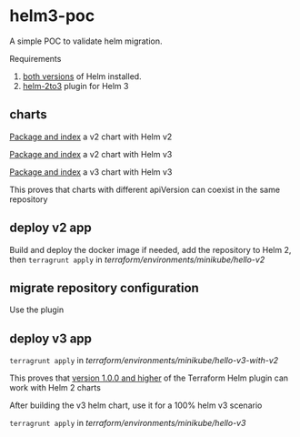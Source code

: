 # helm3-poc
A simple POC to validate helm migration.

Requirements
1. [both versions](https://medium.com/@Joachim8675309/install-helm3-helm2-on-macos-d65f61509799) of Helm installed.
1. [helm-2to3](https://github.com/helm/helm-2to3) plugin for Helm 3

## charts
[Package and index](https://github.com/lejeunen/helm3-poc/blob/master/charts/build-v2.sh) a v2 chart with Helm v2

[Package and index](https://github.com/lejeunen/helm3-poc/blob/master/charts/build-v2-with-v3.sh) a v2 chart with Helm v3

[Package and index](https://github.com/lejeunen/helm3-poc/blob/master/charts/build-v3.sh) a v3 chart with Helm v3

This proves that charts with different apiVersion can coexist in the same repository

## deploy v2 app
Build and deploy the docker image if needed, add the repository to Helm 2, then `terragrunt apply` in _terraform/environments/minikube/hello-v2_

## migrate repository configuration
Use the plugin 

## deploy v3 app
`terragrunt apply` in _terraform/environments/minikube/hello-v3-with-v2_

This proves that [version 1.0.0 and higher](https://github.com/hashicorp/terraform-provider-helm/blob/master/CHANGELOG.md#100-february-05-2020) of the Terraform Helm plugin can work with Helm 2 charts

After building the v3 helm chart, use it for a 100% helm v3 scenario

`terragrunt apply` in _terraform/environments/minikube/hello-v3_

